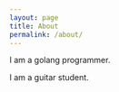 ```yaml
---
layout: page
title: About
permalink: /about/
---
```


I am a golang programmer.

I am a guitar student.
